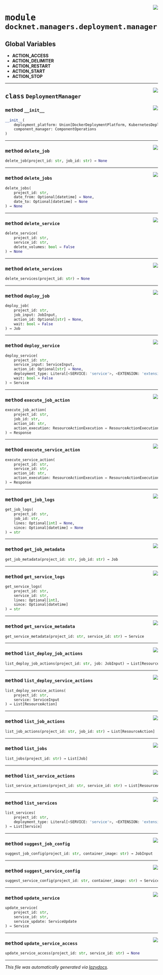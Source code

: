 <!-- markdownlint-disable -->

<a href="https://github.com/khulnasoft/docknet/blob/main/backend/src/docknet/managers/deployment/manager.py#L0"><img align="right" style="float:right;" src="https://img.shields.io/badge/-source-cccccc?style=flat-square"></a>

# <kbd>module</kbd> `docknet.managers.deployment.manager`




**Global Variables**
---------------
- **ACTION_ACCESS**
- **ACTION_DELIMITER**
- **ACTION_RESTART**
- **ACTION_START**
- **ACTION_STOP**


---

<a href="https://github.com/khulnasoft/docknet/blob/main/backend/src/docknet/managers/deployment/manager.py#L52"><img align="right" style="float:right;" src="https://img.shields.io/badge/-source-cccccc?style=flat-square"></a>

## <kbd>class</kbd> `DeploymentManager`




<a href="https://github.com/khulnasoft/docknet/blob/main/backend/src/docknet/managers/deployment/manager.py#L53"><img align="right" style="float:right;" src="https://img.shields.io/badge/-source-cccccc?style=flat-square"></a>

### <kbd>method</kbd> `__init__`

```python
__init__(
    deployment_platform: Union[DockerDeploymentPlatform, KubernetesDeploymentPlatform],
    component_manager: ComponentOperations
)
```








---

<a href="https://github.com/khulnasoft/docknet/blob/main/backend/src/docknet/managers/deployment/manager.py#L336"><img align="right" style="float:right;" src="https://img.shields.io/badge/-source-cccccc?style=flat-square"></a>

### <kbd>method</kbd> `delete_job`

```python
delete_job(project_id: str, job_id: str) → None
```





---

<a href="https://github.com/khulnasoft/docknet/blob/main/backend/src/docknet/managers/deployment/manager.py#L353"><img align="right" style="float:right;" src="https://img.shields.io/badge/-source-cccccc?style=flat-square"></a>

### <kbd>method</kbd> `delete_jobs`

```python
delete_jobs(
    project_id: str,
    date_from: Optional[datetime] = None,
    date_to: Optional[datetime] = None
) → None
```





---

<a href="https://github.com/khulnasoft/docknet/blob/main/backend/src/docknet/managers/deployment/manager.py#L220"><img align="right" style="float:right;" src="https://img.shields.io/badge/-source-cccccc?style=flat-square"></a>

### <kbd>method</kbd> `delete_service`

```python
delete_service(
    project_id: str,
    service_id: str,
    delete_volumes: bool = False
) → None
```





---

<a href="https://github.com/khulnasoft/docknet/blob/main/backend/src/docknet/managers/deployment/manager.py#L241"><img align="right" style="float:right;" src="https://img.shields.io/badge/-source-cccccc?style=flat-square"></a>

### <kbd>method</kbd> `delete_services`

```python
delete_services(project_id: str) → None
```





---

<a href="https://github.com/khulnasoft/docknet/blob/main/backend/src/docknet/managers/deployment/manager.py#L293"><img align="right" style="float:right;" src="https://img.shields.io/badge/-source-cccccc?style=flat-square"></a>

### <kbd>method</kbd> `deploy_job`

```python
deploy_job(
    project_id: str,
    job_input: JobInput,
    action_id: Optional[str] = None,
    wait: bool = False
) → Job
```





---

<a href="https://github.com/khulnasoft/docknet/blob/main/backend/src/docknet/managers/deployment/manager.py#L77"><img align="right" style="float:right;" src="https://img.shields.io/badge/-source-cccccc?style=flat-square"></a>

### <kbd>method</kbd> `deploy_service`

```python
deploy_service(
    project_id: str,
    service_input: ServiceInput,
    action_id: Optional[str] = None,
    deployment_type: Literal[<SERVICE: 'service'>, <EXTENSION: 'extension'>] = <DeploymentType.SERVICE: 'service'>,
    wait: bool = False
) → Service
```





---

<a href="https://github.com/khulnasoft/docknet/blob/main/backend/src/docknet/managers/deployment/manager.py#L490"><img align="right" style="float:right;" src="https://img.shields.io/badge/-source-cccccc?style=flat-square"></a>

### <kbd>method</kbd> `execute_job_action`

```python
execute_job_action(
    project_id: str,
    job_id: str,
    action_id: str,
    action_execution: ResourceActionExecution = ResourceActionExecution(parameters={})
) → Response
```





---

<a href="https://github.com/khulnasoft/docknet/blob/main/backend/src/docknet/managers/deployment/manager.py#L396"><img align="right" style="float:right;" src="https://img.shields.io/badge/-source-cccccc?style=flat-square"></a>

### <kbd>method</kbd> `execute_service_action`

```python
execute_service_action(
    project_id: str,
    service_id: str,
    action_id: str,
    action_execution: ResourceActionExecution = ResourceActionExecution(parameters={})
) → Response
```





---

<a href="https://github.com/khulnasoft/docknet/blob/main/backend/src/docknet/managers/deployment/manager.py#L387"><img align="right" style="float:right;" src="https://img.shields.io/badge/-source-cccccc?style=flat-square"></a>

### <kbd>method</kbd> `get_job_logs`

```python
get_job_logs(
    project_id: str,
    job_id: str,
    lines: Optional[int] = None,
    since: Optional[datetime] = None
) → str
```





---

<a href="https://github.com/khulnasoft/docknet/blob/main/backend/src/docknet/managers/deployment/manager.py#L324"><img align="right" style="float:right;" src="https://img.shields.io/badge/-source-cccccc?style=flat-square"></a>

### <kbd>method</kbd> `get_job_metadata`

```python
get_job_metadata(project_id: str, job_id: str) → Job
```





---

<a href="https://github.com/khulnasoft/docknet/blob/main/backend/src/docknet/managers/deployment/manager.py#L262"><img align="right" style="float:right;" src="https://img.shields.io/badge/-source-cccccc?style=flat-square"></a>

### <kbd>method</kbd> `get_service_logs`

```python
get_service_logs(
    project_id: str,
    service_id: str,
    lines: Optional[int],
    since: Optional[datetime]
) → str
```





---

<a href="https://github.com/khulnasoft/docknet/blob/main/backend/src/docknet/managers/deployment/manager.py#L156"><img align="right" style="float:right;" src="https://img.shields.io/badge/-source-cccccc?style=flat-square"></a>

### <kbd>method</kbd> `get_service_metadata`

```python
get_service_metadata(project_id: str, service_id: str) → Service
```





---

<a href="https://github.com/khulnasoft/docknet/blob/main/backend/src/docknet/managers/deployment/manager.py#L556"><img align="right" style="float:right;" src="https://img.shields.io/badge/-source-cccccc?style=flat-square"></a>

### <kbd>method</kbd> `list_deploy_job_actions`

```python
list_deploy_job_actions(project_id: str, job: JobInput) → List[ResourceAction]
```





---

<a href="https://github.com/khulnasoft/docknet/blob/main/backend/src/docknet/managers/deployment/manager.py#L551"><img align="right" style="float:right;" src="https://img.shields.io/badge/-source-cccccc?style=flat-square"></a>

### <kbd>method</kbd> `list_deploy_service_actions`

```python
list_deploy_service_actions(
    project_id: str,
    service: ServiceInput
) → List[ResourceAction]
```





---

<a href="https://github.com/khulnasoft/docknet/blob/main/backend/src/docknet/managers/deployment/manager.py#L561"><img align="right" style="float:right;" src="https://img.shields.io/badge/-source-cccccc?style=flat-square"></a>

### <kbd>method</kbd> `list_job_actions`

```python
list_job_actions(project_id: str, job_id: str) → List[ResourceAction]
```





---

<a href="https://github.com/khulnasoft/docknet/blob/main/backend/src/docknet/managers/deployment/manager.py#L273"><img align="right" style="float:right;" src="https://img.shields.io/badge/-source-cccccc?style=flat-square"></a>

### <kbd>method</kbd> `list_jobs`

```python
list_jobs(project_id: str) → List[Job]
```





---

<a href="https://github.com/khulnasoft/docknet/blob/main/backend/src/docknet/managers/deployment/manager.py#L500"><img align="right" style="float:right;" src="https://img.shields.io/badge/-source-cccccc?style=flat-square"></a>

### <kbd>method</kbd> `list_service_actions`

```python
list_service_actions(project_id: str, service_id: str) → List[ResourceAction]
```





---

<a href="https://github.com/khulnasoft/docknet/blob/main/backend/src/docknet/managers/deployment/manager.py#L109"><img align="right" style="float:right;" src="https://img.shields.io/badge/-source-cccccc?style=flat-square"></a>

### <kbd>method</kbd> `list_services`

```python
list_services(
    project_id: str,
    deployment_type: Literal[<SERVICE: 'service'>, <EXTENSION: 'extension'>] = <DeploymentType.SERVICE: 'service'>
) → List[Service]
```





---

<a href="https://github.com/khulnasoft/docknet/blob/main/backend/src/docknet/managers/deployment/manager.py#L579"><img align="right" style="float:right;" src="https://img.shields.io/badge/-source-cccccc?style=flat-square"></a>

### <kbd>method</kbd> `suggest_job_config`

```python
suggest_job_config(project_id: str, container_image: str) → JobInput
```





---

<a href="https://github.com/khulnasoft/docknet/blob/main/backend/src/docknet/managers/deployment/manager.py#L568"><img align="right" style="float:right;" src="https://img.shields.io/badge/-source-cccccc?style=flat-square"></a>

### <kbd>method</kbd> `suggest_service_config`

```python
suggest_service_config(project_id: str, container_image: str) → ServiceInput
```





---

<a href="https://github.com/khulnasoft/docknet/blob/main/backend/src/docknet/managers/deployment/manager.py#L168"><img align="right" style="float:right;" src="https://img.shields.io/badge/-source-cccccc?style=flat-square"></a>

### <kbd>method</kbd> `update_service`

```python
update_service(
    project_id: str,
    service_id: str,
    service_update: ServiceUpdate
) → Service
```





---

<a href="https://github.com/khulnasoft/docknet/blob/main/backend/src/docknet/managers/deployment/manager.py#L206"><img align="right" style="float:right;" src="https://img.shields.io/badge/-source-cccccc?style=flat-square"></a>

### <kbd>method</kbd> `update_service_access`

```python
update_service_access(project_id: str, service_id: str) → None
```








---

_This file was automatically generated via [lazydocs](https://github.com/khulnasoft/lazydocs)._
